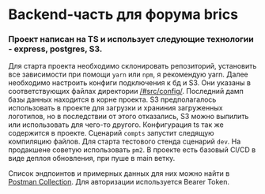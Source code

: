 # Backend-часть для форума brics 

### Проект написан на TS и использует следующие технологии - express, postgres, S3.

Для старта проекта необходимо склонировать репозиторий, установить все зависимости при помощи `yarn` или `npm`, я рекомендую yarn. Далее необходимо настроить конфиги подключения к бд и S3. Они указаны в соответствующих файлах директории [/#src/config/](https://github.com/DataforumIDP/brics/tree/dev/%23src/config). Последний дамп базы данных находится в корне проекта. S3 предполагалось использовать в проекте для загрузки и храниния загруженных логотипов, но в последствии от этого отказались, S3 можно выпилить или использовать для чего-то другого. Конфигурация ts так же содержится в проекте. Сценарий `compts` запустит следящую компиляцию файлов. Для старта тестового стенда сценарий `dev`. На продакшене советую использовать `pm2`. В проекте есть базовый CI/CD в виде деплоя обновления, при пуше в main ветку. 

Список эндпоинтов и примерных данных для них можно найти в [Postman Collection](https://www.postman.com/aerospace-physicist-46799223/workspace/brics/collection/32803601-74d88d68-8a3b-4092-9016-c81aa9fba07b?action=share&source=copy-link&creator=32803601). Для авторизации используется Bearer Token. 
